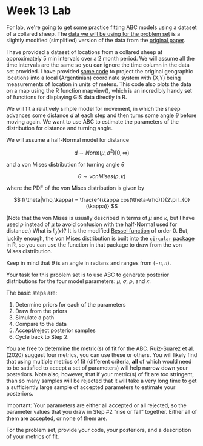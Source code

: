 Week 13 Lab
========================================================

For lab, we're going to get some practice fitting ABC models using a dataset of a collared sheep. The [data we will be using for the problem set](https://github.com/hlynch/Bayesian2020/tree/master/_data/SheepData.csv) is a slightly modified (simplified) version of the data from the [original paper](https://github.com/hlynch/Bayesian2020/tree/master/_data/RuizSuarezEtAl2020.pdf).

I have provided a dataset of locations from a collared sheep at approximately 5 min intervals over a 2 month period. We will assume all the time intervals are the same so you can ignore the time column in the data set provided. I have provided [some code](https://github.com/hlynch/Bayesian2020/tree/master/_data/SheepDataPrep.R) to project the original geographic locations into a local (Argentinian) coordinate system with (X,Y) being measurements of location in units of meters. This code also plots the data on a map using the R function mapview(), which is an incredibly handy set of functions for displaying GIS data directly in R.

We will fit a relatively simple model for movement, in which the sheep advances some distance $d$ at each step and then turns some angle $\theta$ before moving again. We want to use ABC to estimate the parameters of the distribution for distance and turning angle.

We will assume a half-Normal model for distance

$$
d \sim Norm(\mu,\sigma^{2})[0,\infty)
$$

and a von Mises distribution for turning angle $\theta$

$$
\theta \sim vonMises(\rho,\kappa)
$$

where the PDF of the von Mises distribution is given by

$$
f(\theta|\rho,\kappa) = \frac{e^{\kappa cos(\theta-\rho)}}{2\pi I_{0}(\kappa)}
$$

(Note that the von Mises is usually described in terms of $\mu$ and $\kappa$, but I have used $\rho$ instead of $\mu$ to avoid confusion with the half-Normal used for distance.) What is $I_{0}(\kappa)$? It is the modified [Bessel function](https://en.wikipedia.org/wiki/Bessel_function) of order 0. But, luckily enough, the von Mises distribution is built into the [`circular` package](https://cran.r-project.org/web/packages/circular/circular.pdf) in R, so you can use the function in that package to draw from the von Mises distribution.

Keep in mind that $\theta$ is an angle in radians and ranges from $(-\pi,\pi)$.

Your task for this problem set is to use ABC to generate posterior distributions for the four model parameters: $\mu$, $\sigma$, $\rho$, and $\kappa$.

The basic steps are:

1.	Determine priors for each of the parameters
2.	Draw from the priors
3.	Simulate a path 
4.	Compare to the data
5.	Accept/reject posterior samples
6.	Cycle back to Step 2.

You are free to determine the metric(s) of fit for the ABC. Ruiz-Suarez et al. (2020) suggest four metrics, you can use these or others. You will likely find that using multiple metrics of fit (different criteria, **all** of which would need to be satisfied to accept a set of parameters) will help narrow down your posteriors. Note also, however, that if your metric(s) of fit are too stringent, than so many samples will be rejected that it will take a very long time to get a sufficiently large sample of accepted parameters to estimate your posteriors.

Important: Your parameters are either all accepted or all rejected, so the parameter values that you draw in Step #2 “rise or fall” together. Either all of them are accepted, or none of them are.

For the problem set, provide your code, your posteriors, and a description of your metrics of fit.
